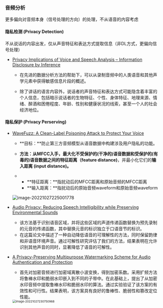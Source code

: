 ### 音频分析

更多偏向对音频本身（信号处理的方向）的处理，不从语音的内容考虑

#### 隐私检测 (Privacy Detection)

不从说话的内容出发，仅从声音特征和表达方式提取信息（非DL方式，更偏向信号处理）

* [Privacy Implications of Voice and Speech Analysis – Information Disclosure by Inference](https://link.springer.com/chapter/10.1007/978-3-030-42504-3_16#Sec3)

  * 在先进的数据分析方法的帮助下，可以从录制音频中的人类语音和其他声学元素中获得敏感信息片段的概述。

  * 除了讲话的语言内容外，说话者的声音特征和表达方式可能隐含着丰富的个人信息，包括暗示说话者的生物特征、个性、身体特征、地理来源、情绪、醉酒和困倦程度、年龄、性别和健康状况的线索，甚至一个人的社会经济地位。

#### 隐私保护 (Privacy Perserving)

* [WaveFuzz: A Clean-Label Poisoning Attack to Protect Your Voice](https://arxiv.org/pdf/2203.13497.pdf)

  * **目标：**防止第三方音频模型从语音数据中构建涉及用户隐私的功能。

  * **方法：**从MFCC入手，最大化不受保护的(干净的)语音数据和受保护的(有毒的)语音数据之间的**特征距离（feature distance)**，并最小化它们的**输入距离 (input distance)。**

  * - **特征距离：**指扰动后的MFCC距离和原始音频的MFCC距离
    - **输入距离：**指扰动后的原始音频waveform和原始音频waveform

  ![image-20221027225001778](C:\Users\DELL\AppData\Roaming\Typora\typora-user-images\image-20221027225001778.png)

* [Audio Privacy: Reducing Speech Intelligibility while Preserving Environmental Sounds](https://dl.acm.org/doi/pdf/10.1145/1459359.1459472)
  * 该方法基于识别语音区域，并将这些区域的声道传递函数替换为预先录制的元音的传递函数，其中替换元音的标识独立于口语音节的标识。
  * 在这篇论文中描述了一种自动降低语音的可理解性的方法，同时保留韵律和非语音环境声音。通过可解性研究评估了我们的方法，结果表明在允许识别其他声音的同时，显著降低了语音的可解性。

* [A Privacy-Preserving Multipurpose Watermarking Scheme for Audio Authentication and Protection](https://ieeexplore.ieee.org/stamp/stamp.jsp?tp=&arnumber=8455891)

  * 首先对加密音频进行加密域离散小波变换，得到加密系数。采用扩频方法将鲁棒水印和脆弱水印嵌入到不同的子带中。在此基础上，提出了从加密水印音频中提取鲁棒水印和脆弱水印的算法。通过实验验证了该方案的有效性和可行性。结果表明，该方案具有良好的鲁棒性、脆弱性和篡改定位性能。

  <img src="C:\Users\DELL\AppData\Roaming\Typora\typora-user-images\image-20221027230750968.png" alt="image-20221027230750968" style="zoom:67%;" />